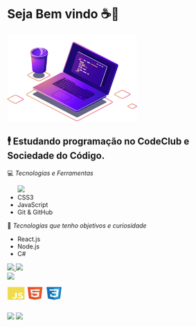 # Seja Bem vindo ☕🍂
  <img src="computer-illustration.png" alt="icone-astronauta" width="300px" height="200px">

<div id="main">

  <div>
    <h2>🕴 Estudando programação no CodeClub e Sociedade do Código.</h2>
    <p>💻 <i>Tecnologias e Ferramentas</i></p>
    <ul>
      <img src="https://img.shields.io/badge/HTML5-E34F26?style=for-the-badge&logo=html5&logoColor=white">
      <li>CSS3</li>
      <li>JavaScript</li>
      <li>Git & GitHub</li>
    </ul>
    <p>🧐 <i>Tecnologias que tenho objetivos e curiosidade</i></p>
    <ul>
      <li>React.js</li>
      <li>Node.js</li>
      <li>C#</li>
    </ul>
  </div>
  

</div>


<div>
  <a href="https://github.com/011Jorge">
  <img height="180em" display="flex" src="https://github-readme-stats.vercel.app/api?username=011Jorge&show_icons=true&theme=tokyonight&include_all_commits=true&count_private=true"/>
  <img height="180em" src="https://github-readme-stats.vercel.app/api/top-langs/?username=011Jorge&layout=compact&langs_count=7&theme=tokyonight"/>
</div>


<a href="https://github.com/011Jorge">
  <img align="center" src="https://github-readme-stats.vercel.app/api/top-langs/?username=011Jorge&theme=tokyonight&hide_langs_below=1" />
</a>

<div style="display: inline_block"><br>
  <img align="center" alt="Jorge-Js" height="30" width="40" src="https://raw.githubusercontent.com/devicons/devicon/master/icons/javascript/javascript-plain.svg">
  <img align="center" alt="Jorge-HTML" height="30" width="40" src="https://raw.githubusercontent.com/devicons/devicon/master/icons/html5/html5-original.svg">
  <img align="center" alt="Jorge-CSS" height="30" width="40" src="https://raw.githubusercontent.com/devicons/devicon/master/icons/css3/css3-original.svg">
</div>

##

<div> 
  <a href="https://www.instagram.com/eaii_jorge/" target="_blank"><img src="https://img.shields.io/badge/-Instagram-%23E4405F?style=for-the-badge&logo=instagram&logoColor=white" target="_blank"></a>
  <a href="https://www.linkedin.com/in/jorge-vicente-07994a20a/" target="_blank"><img src="https://img.shields.io/badge/-LinkedIn-%230077B5?style=for-the-badge&logo=linkedin&logoColor=white" target="_blank"></a>

</div>

